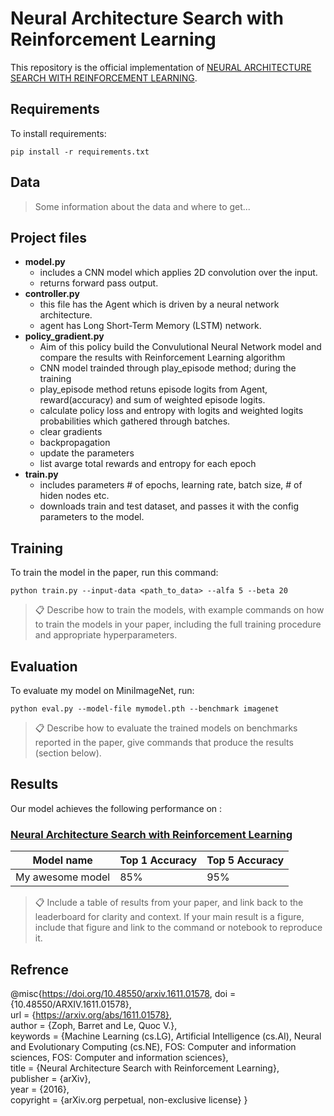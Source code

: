 # Neural Architecture Search with Reinforcement Learning

This repository is the official implementation of [NEURAL ARCHITECTURE SEARCH WITH REINFORCEMENT LEARNING](https://arxiv.org/pdf/1611.01578v2.pdf). 


## Requirements

To install requirements:

```setup
pip install -r requirements.txt
```

## Data

>Some information about the data and where to get...

## Project files

* __model.py__
	* includes a CNN model which applies 2D convolution over the input.
	* returns forward pass output. 
* __controller.py__
	* this file has the Agent which is driven by a neural network architecture.
	* agent has Long Short-Term Memory (LSTM) network. 
* __policy_gradient.py__
	* Aim of this policy build the Convulutional Neural Network model and compare the results with Reinforcement Learning algorithm 
	* CNN model trainded through play_episode method; during the training 
	* play_episode method retuns episode logits from Agent, reward(accuracy) and sum of weighted episode logits.
	* calculate policy loss and entropy with logits and weighted logits probabilities which gathered through batches. 
	* clear gradients
	* backpropagation
	* update the parameters
	* list avarge total rewards and entropy for each epoch
* __train.py__
	* includes parameters # of epochs, learning rate, batch size, # of hiden nodes etc.
	* downloads train and test dataset, and passes it with the config parameters to the model.


## Training

To train the model in the paper, run this command:

```train
python train.py --input-data <path_to_data> --alfa 5 --beta 20
```

>📋  Describe how to train the models, with example commands on how to train the models in your paper, including the full training procedure and appropriate hyperparameters.

## Evaluation

To evaluate my model on MiniImageNet, run:

```eval
python eval.py --model-file mymodel.pth --benchmark imagenet
```

>📋  Describe how to evaluate the trained models on benchmarks reported in the paper, give commands that produce the results (section below).


## Results

Our model achieves the following performance on :

### [Neural Architecture Search with Reinforcement Learning](https://paperswithcode.com/paper/neural-architecture-search-with-reinforcement)

| Model name         | Top 1 Accuracy  | Top 5 Accuracy |
| ------------------ |---------------- | -------------- |
| My awesome model   |     85%         |      95%       |

>📋  Include a table of results from your paper, and link back to the leaderboard for clarity and context. If your main result is a figure, include that figure and link to the command or notebook to reproduce it. 


## Refrence

@misc{https://doi.org/10.48550/arxiv.1611.01578,
			doi = {10.48550/ARXIV.1611.01578},  
			url = {https://arxiv.org/abs/1611.01578},  
			author = {Zoph, Barret and Le, Quoc V.},  
			keywords = {Machine Learning (cs.LG), Artificial Intelligence (cs.AI), Neural and Evolutionary Computing (cs.NE), FOS: Computer and information sciences, FOS: Computer and information sciences},  
			title = {Neural Architecture Search with Reinforcement Learning},  
			publisher = {arXiv},  
			year = {2016},  
			copyright = {arXiv.org perpetual, non-exclusive license}
}
